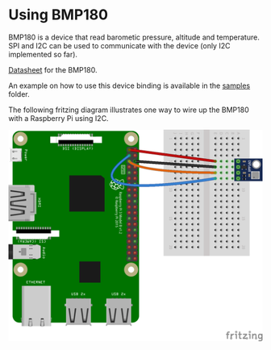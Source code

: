 # Using BMP180 

BMP180 is a device that read barometic pressure, altitude and temperature. SPI and I2C can be used to communicate with the device (only I2C implemented so far).

[Datasheet](https://cdn-shop.adafruit.com/datasheets/BST-BMP180-DS000-09.pdf) for the BMP180.

An example on how to use this device binding is available in the [samples](samples) folder.

The following fritzing diagram illustrates one way to wire up the BMP180 with a Raspberry Pi using I2C.

![Raspberry Pi Breadboard diagram](samples/rpi-bmp180_i2c_bb.png)
